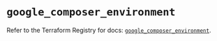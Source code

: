 # `google_composer_environment`

Refer to the Terraform Registry for docs: [`google_composer_environment`](https://registry.terraform.io/providers/hashicorp/google/5.28.0/docs/resources/composer_environment).
